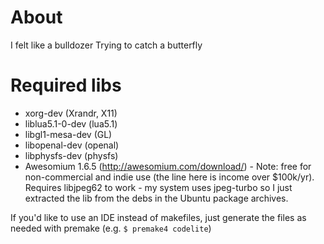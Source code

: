 About
=====
I felt like a bulldozer
Trying to catch a butterfly

Required libs
=============
* xorg-dev (Xrandr, X11)
* liblua5.1-0-dev (lua5.1)
* libgl1-mesa-dev (GL)
* libopenal-dev (openal)
* libphysfs-dev (physfs)
* Awesomium 1.6.5 (http://awesomium.com/download/) - Note: free for non-commercial and indie use (the line here is income over $100k/yr). Requires libjpeg62 to work - my system uses jpeg-turbo so I just extracted the lib from the debs in the Ubuntu package archives.

If you'd like to use an IDE instead of makefiles, just generate the files as needed with premake (e.g. <code>$ premake4 codelite</code>)
